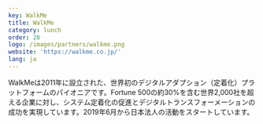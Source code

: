 ```yaml
---
key: WalkMe
title: WalkMe
category: lunch
order: 20
logo: /images/partners/walkme.png
website: 'https://walkme.co.jp/'
lang: ja
---
```

WalkMeは2011年に設立された、世界初のデジタルアダプション（定着化）プラットフォームのパイオニアです。Fortune 500の約30%を含む世界2,000社を超える企業に対し、システム定着化の促進とデジタルトランスフォーメーションの成功を実現しています。2019年6月から日本法人の活動をスタートしています。
